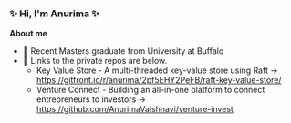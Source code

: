 ### ✨ Hi, I'm Anurima ✨

**About me**

- 💼 Recent Masters graduate from University at Buffalo
- 💬  Links to the private repos are below.
  - Key Value Store - A multi-threaded key-value store using Raft -> https://gitfront.io/r/anurima/2pf5EHY2PeFB/raft-key-value-store/
  - Venture Connect - Building an all-in-one platform to connect entrepreneurs to investors -> https://github.com/AnurimaVaishnavi/venture-invest
<!--
**AnurimaVaishnavi/AnurimaVaishnavi** is a ✨ _special_ ✨ repository because its `README.md` (this file) appears on your GitHub profile.



